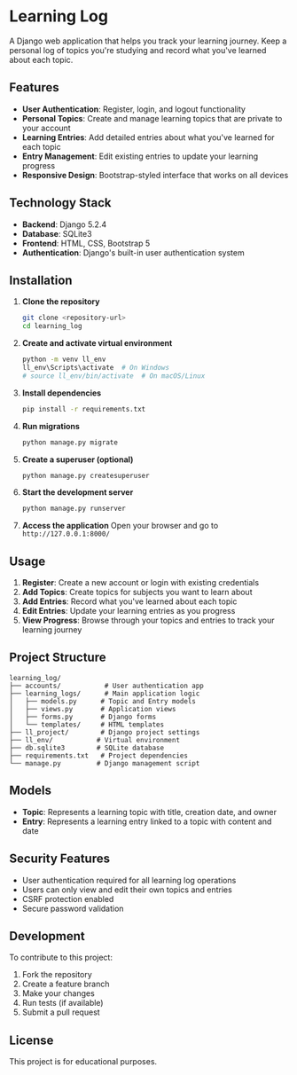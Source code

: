 # Learning Log

A Django web application that helps you track your learning journey. Keep a personal log of topics you're studying and record what you've learned about each topic.

## Features

- **User Authentication**: Register, login, and logout functionality
- **Personal Topics**: Create and manage learning topics that are private to your account
- **Learning Entries**: Add detailed entries about what you've learned for each topic
- **Entry Management**: Edit existing entries to update your learning progress
- **Responsive Design**: Bootstrap-styled interface that works on all devices

## Technology Stack

- **Backend**: Django 5.2.4
- **Database**: SQLite3
- **Frontend**: HTML, CSS, Bootstrap 5
- **Authentication**: Django's built-in user authentication system

## Installation

1. **Clone the repository**
   ```bash
   git clone <repository-url>
   cd learning_log
   ```

2. **Create and activate virtual environment**
   ```bash
   python -m venv ll_env
   ll_env\Scripts\activate  # On Windows
   # source ll_env/bin/activate  # On macOS/Linux
   ```

3. **Install dependencies**
   ```bash
   pip install -r requirements.txt
   ```

4. **Run migrations**
   ```bash
   python manage.py migrate
   ```

5. **Create a superuser (optional)**
   ```bash
   python manage.py createsuperuser
   ```

6. **Start the development server**
   ```bash
   python manage.py runserver
   ```

7. **Access the application**
   Open your browser and go to `http://127.0.0.1:8000/`

## Usage

1. **Register**: Create a new account or login with existing credentials
2. **Add Topics**: Create topics for subjects you want to learn about
3. **Add Entries**: Record what you've learned about each topic
4. **Edit Entries**: Update your learning entries as you progress
5. **View Progress**: Browse through your topics and entries to track your learning journey

## Project Structure

```
learning_log/
├── accounts/           # User authentication app
├── learning_logs/      # Main application logic
│   ├── models.py      # Topic and Entry models
│   ├── views.py       # Application views
│   ├── forms.py       # Django forms
│   └── templates/     # HTML templates
├── ll_project/        # Django project settings
├── ll_env/           # Virtual environment
├── db.sqlite3        # SQLite database
├── requirements.txt   # Project dependencies
└── manage.py         # Django management script
```

## Models

- **Topic**: Represents a learning topic with title, creation date, and owner
- **Entry**: Represents a learning entry linked to a topic with content and date

## Security Features

- User authentication required for all learning log operations
- Users can only view and edit their own topics and entries
- CSRF protection enabled
- Secure password validation

## Development

To contribute to this project:

1. Fork the repository
2. Create a feature branch
3. Make your changes
4. Run tests (if available)
5. Submit a pull request

## License

This project is for educational purposes.